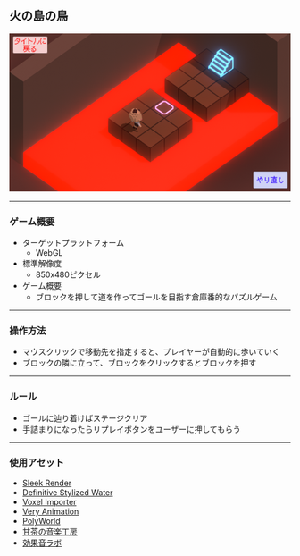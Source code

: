 ## 火の島の鳥

![スクリーンショット](img.png)

---

### ゲーム概要
- ターゲットプラットフォーム
  - WebGL
- 標準解像度
  - 850x480ピクセル
- ゲーム概要
  - ブロックを押して道を作ってゴールを目指す倉庫番的なパズルゲーム

---

### 操作方法
- マウスクリックで移動先を指定すると、プレイヤーが自動的に歩いていく
- ブロックの隣に立って、ブロックをクリックするとブロックを押す

---

### ルール
- ゴールに辿り着けばステージクリア
- 手詰まりになったらリプレイボタンをユーザーに押してもらう

---

### 使用アセット
- [Sleek Render](https://assetstore.unity.com/packages/vfx/shaders/fullscreen-camera-effects/sleek-render-mobile-post-processing-stack-103628)
- [Definitive Stylized Water](https://assetstore.unity.com/packages/vfx/shaders/definitive-stylized-water-87062)
- [Voxel Importer](https://assetstore.unity.com/packages/tools/modeling/voxel-importer-62914)
- [Very Animation](https://assetstore.unity.com/packages/tools/animation/very-animation-96826)
- [PolyWorld](https://assetstore.unity.com/packages/3d/environments/landscapes/polyworld-woodland-low-poly-toolkit-18572)
- [甘茶の音楽工房](http://amachamusic.chagasi.com/)
- [効果音ラボ](https://soundeffect-lab.info/)
